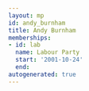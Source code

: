 ```yaml
---
layout: mp
id: andy_burnham
title: Andy Burnham
memberships:
- id: lab
  name: Labour Party
  start: '2001-10-24'
  end: 
autogenerated: true
---
```

